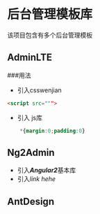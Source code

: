 # 后台管理模板库
该项目包含有多个后台管理模板

## AdminLTE
###用法
* 引入csswenjian
```html
<script src=""">
```

* 引入 js库

```css
    *{margin:0;padding:0}

```


## Ng2Admin

* 引入***Angular2***基本库
* 引入*link hehe*

## AntDesign

